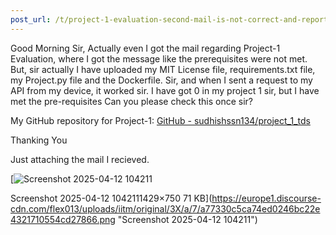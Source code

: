 ```yaml
---
post_url: /t/project-1-evaluation-second-mail-is-not-correct-and-reports-files-missing-while-they-are-present/171477/8
---
```

Good Morning Sir, Actually even I got the mail regarding Project-1 Evaluation, where I got the message like the prerequisites were not met. But, sir actually I have uploaded my MIT License file, requirements.txt file, my Project.py file and the Dockerfile. Sir, and when I sent a request to my API from my device, it worked sir. I have got 0 in my project 1 sir, but I have met the pre-requisites Can you please check this once sir?

My GitHub repository for Project-1: [GitHub - sudhishssn134/project\_1\_tds](https://github.com/sudhishssn134/project_1_tds)

Thanking You

Just attaching the mail I recieved.  

[![Screenshot 2025-04-12 104211](https://europe1.discourse-cdn.com/flex013/uploads/iitm/optimized/3X/a/7/a77330c5ca74ed0246bc22e4321710554cd27866_2_690x362.png)

Screenshot 2025-04-12 1042111429×750 71 KB](https://europe1.discourse-cdn.com/flex013/uploads/iitm/original/3X/a/7/a77330c5ca74ed0246bc22e4321710554cd27866.png "Screenshot 2025-04-12 104211")